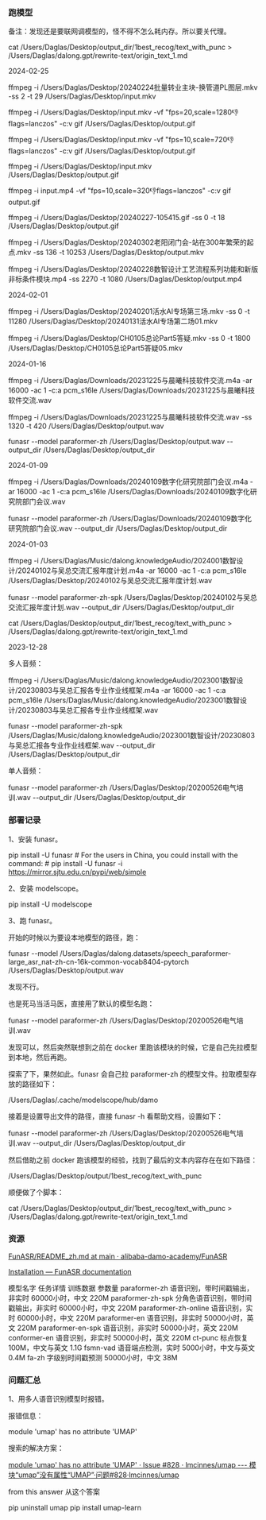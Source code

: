 ### 跑模型

备注：发现还是要联网调模型的，怪不得不怎么耗内存。所以要关代理。

cat /Users/Daglas/Desktop/output_dir/1best_recog/text_with_punc > /Users/Daglas/dalong.gpt/rewrite-text/origin_text_1.md

2024-02-25

ffmpeg -i /Users/Daglas/Desktop/20240224批量转业主块-换管道PL图层.mkv -ss 2 -t 29 /Users/Daglas/Desktop/input.mkv

ffmpeg -i /Users/Daglas/Desktop/input.mkv -vf "fps=20,scale=1280:-1:flags=lanczos" -c:v gif /Users/Daglas/Desktop/output.gif

ffmpeg -i /Users/Daglas/Desktop/input.mkv -vf "fps=10,scale=720:-1:flags=lanczos" -c:v gif /Users/Daglas/Desktop/output.gif

ffmpeg -i /Users/Daglas/Desktop/input.mkv /Users/Daglas/Desktop/output.gif

ffmpeg -i input.mp4 -vf "fps=10,scale=320:-1:flags=lanczos" -c:v gif output.gif



ffmpeg -i /Users/Daglas/Desktop/20240227-105415.gif -ss 0 -t 18 /Users/Daglas/Desktop/output.gif


ffmpeg -i /Users/Daglas/Desktop/20240302老阳闭门会-站在300年繁荣的起点.mkv -ss 136 -t 10253 /Users/Daglas/Desktop/output.mkv



ffmpeg -i /Users/Daglas/Desktop/20240228数智设计工艺流程系列功能和新版非标条件模块.mp4 -ss 2270 -t 1080 /Users/Daglas/Desktop/output.mp4




2024-02-01

ffmpeg -i /Users/Daglas/Desktop/20240201活水AI专场第三场.mkv -ss 0 -t 11280 /Users/Daglas/Desktop/20240131活水AI专场第二场01.mkv


ffmpeg -i /Users/Daglas/Desktop/CH0105总论Part5答疑.mkv -ss 0 -t 1800 /Users/Daglas/Desktop/CH0105总论Part5答疑05.mkv



2024-01-16

ffmpeg -i /Users/Daglas/Downloads/20231225与晨曦科技软件交流.m4a -ar 16000 -ac 1 -c:a pcm_s16le /Users/Daglas/Downloads/20231225与晨曦科技软件交流.wav

ffmpeg -i /Users/Daglas/Downloads/20231225与晨曦科技软件交流.wav -ss 1320 -t 420 /Users/Daglas/Desktop/output.wav

funasr --model paraformer-zh /Users/Daglas/Desktop/output.wav --output_dir /Users/Daglas/Desktop/output_dir



2024-01-09

ffmpeg -i /Users/Daglas/Downloads/20240109数字化研究院部门会议.m4a -ar 16000 -ac 1 -c:a pcm_s16le /Users/Daglas/Downloads/20240109数字化研究院部门会议.wav

funasr --model paraformer-zh /Users/Daglas/Downloads/20240109数字化研究院部门会议.wav --output_dir /Users/Daglas/Desktop/output_dir



2024-01-03

ffmpeg -i /Users/Daglas/Music/dalong.knowledgeAudio/2024001数智设计/20240102与吴总交流汇报年度计划.m4a -ar 16000 -ac 1 -c:a pcm_s16le /Users/Daglas/Desktop/20240102与吴总交流汇报年度计划.wav

funasr --model paraformer-zh-spk /Users/Daglas/Desktop/20240102与吴总交流汇报年度计划.wav --output_dir /Users/Daglas/Desktop/output_dir

cat /Users/Daglas/Desktop/output_dir/1best_recog/text_with_punc > /Users/Daglas/dalong.gpt/rewrite-text/origin_text_1.md



2023-12-28


多人音频：

ffmpeg -i /Users/Daglas/Music/dalong.knowledgeAudio/2023001数智设计/20230803与吴总汇报各专业作业线框架.m4a -ar 16000 -ac 1 -c:a pcm_s16le /Users/Daglas/Music/dalong.knowledgeAudio/2023001数智设计/20230803与吴总汇报各专业作业线框架.wav

funasr --model paraformer-zh-spk /Users/Daglas/Music/dalong.knowledgeAudio/2023001数智设计/20230803与吴总汇报各专业作业线框架.wav --output_dir /Users/Daglas/Desktop/output_dir

单人音频：

funasr --model paraformer-zh /Users/Daglas/Desktop/20200526电气培训.wav --output_dir /Users/Daglas/Desktop/output_dir



### 部署记录

1、安装 funasr。

pip install -U funasr
\# For the users in China, you could install with the command:
\# pip install -U funasr -i https://mirror.sjtu.edu.cn/pypi/web/simple

2、安装 modelscope。

pip install -U modelscope

3、跑 funasr。

开始的时候以为要设本地模型的路径，跑：

funasr --model /Users/Daglas/dalong.datasets/speech_paraformer-large_asr_nat-zh-cn-16k-common-vocab8404-pytorch /Users/Daglas/Desktop/output.wav

发现不行。

也是死马当活马医，直接用了默认的模型名跑：

funasr --model paraformer-zh /Users/Daglas/Desktop/20200526电气培训.wav

发现可以，然后突然联想到之前在 docker 里跑该模块的时候，它是自己先拉模型到本地，然后再跑。

探索了下，果然如此。funasr 会自己拉 paraformer-zh 的模型文件。拉取模型存放的路径如下：

/Users/Daglas/.cache/modelscope/hub/damo

接着是设置导出文件的路径，直接 funasr -h 看帮助文档，设置如下：

funasr --model paraformer-zh /Users/Daglas/Desktop/20200526电气培训.wav --output_dir /Users/Daglas/Desktop/output_dir

然后借助之前 docker 跑该模型的经验，找到了最后的文本内容存在在如下路径：

/Users/Daglas/Desktop/output/1best_recog/text_with_punc

顺便做了个脚本：

cat /Users/Daglas/Desktop/output_dir/1best_recog/text_with_punc > /Users/Daglas/dalong.gpt/rewrite-text/origin_text_1.md

### 资源

[FunASR/README\_zh.md at main · alibaba-damo-academy/FunASR](https://github.com/alibaba-damo-academy/FunASR/blob/main/README_zh.md)

[Installation — FunASR documentation](https://alibaba-damo-academy.github.io/FunASR/en/installation/installation.html)


模型名字	任务详情	训练数据	参数量
paraformer-zh 语音识别，带时间戳输出，非实时	60000小时，中文	220M
paraformer-zh-spk 分角色语音识别，带时间戳输出，非实时	60000小时，中文	220M
paraformer-zh-online 语音识别，实时	60000小时，中文	220M
paraformer-en 语音识别，非实时	50000小时，英文	220M
paraformer-en-spk 语音识别，非实时	50000小时，英文	220M
conformer-en 语音识别，非实时	50000小时，英文	220M
ct-punc 标点恢复	100M，中文与英文	1.1G
fsmn-vad 语音端点检测，实时	5000小时，中文与英文	0.4M
fa-zh 字级别时间戳预测	50000小时，中文	38M

### 问题汇总

1、用多人语音识别模型时报错。

报错信息：

module 'umap' has no attribute 'UMAP'

搜索的解决方案：

[module 'umap' has no attribute 'UMAP' · Issue #828 · lmcinnes/umap --- 模块“umap”没有属性“UMAP”·问题#828·lmcinnes/umap](https://github.com/lmcinnes/umap/issues/828)

from this answer 从这个答案

pip uninstall umap
pip install umap-learn
